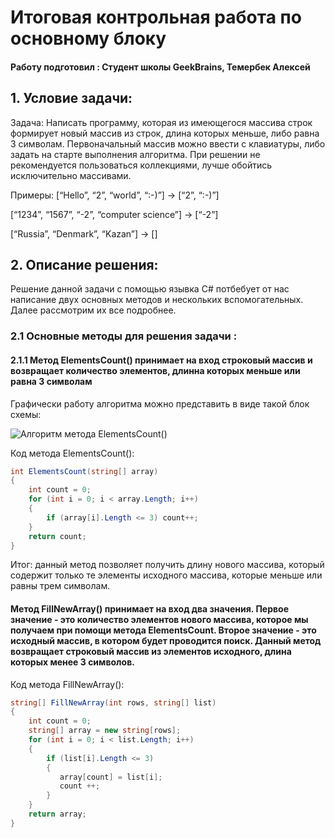 # Итоговая контрольная работа по основному блоку

#### Работу подготовил : Студент школы GeekBrains, Темербек Алексей

## 1. Условие задачи:

Задача: Написать программу, которая из имеющегося массива строк формирует новый массив из строк, длина которых меньше, либо равна 3 символам. Первоначальный массив можно ввести с клавиатуры, либо задать на старте выполнения алгоритма. При решении не рекомендуется пользоваться коллекциями, лучше обойтись исключительно массивами.

Примеры:
[“Hello”, “2”, “world”, “:-)”] → [“2”, “:-)”]

[“1234”, “1567”, “-2”, “computer science”] → [“-2”]

[“Russia”, “Denmark”, “Kazan”] → []

## 2. Описание решения:

Решение данной задачи с помощью язывка C# потбебует от нас написание двух основных методов и нескольких вспомогательных. Далее рассмотрим их все подробнее.

### 2.1 Основные методы для решения задачи :

#### 2.1.1 Метод **ElementsCount()** принимает на вход строковый массив и возвращает количество элементов, длинна которых меньше или равна 3 символам

Графически работу алгоритма можно представить в виде такой блок схемы:

![Алгоритм метода ElementsCount()]()

Код метода ElementsCount():

```C#
int ElementsCount(string[] array)
{
    int count = 0;
    for (int i = 0; i < array.Length; i++)
    {
        if (array[i].Length <= 3) count++;
    }
    return count;
}
```
Итог: данный метод позволяет получить длину нового массива, который содержит только те элементы исходного массива, которые меньше или равны трем символам.

#### Метод **FillNewArray()** принимает на вход два значения. Первое значение - это количество элементов нового массива, которое мы получаем при помощи метода ElementsCount. Второе значение - это исходный массив, в котором будет проводится поиск. Данный метод возвращает строковый массив из элементов исходного, длина которых менее 3 символов.

Код метода FillNewArray():

```C#
string[] FillNewArray(int rows, string[] list)
{
    int count = 0;
    string[] array = new string[rows];
    for (int i = 0; i < list.Length; i++)
    {
        if (list[i].Length <= 3)
        {
           array[count] = list[i];
           count ++; 
        }
    }
    return array;
}
```
